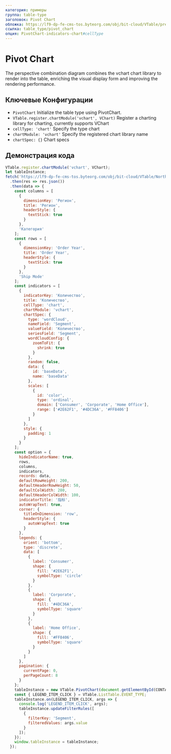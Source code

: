 ```yaml
---
категория: примеры
группа: table-type
заголовок: Pivot Chart
обложка: https://lf9-dp-fe-cms-tos.byteorg.com/obj/bit-cloud/VTable/preview/pivot-chart-wordCloud.png
ссылка: table_type/pivot_chart
опция: PivotChart-indicators-chart#cellType
---
```


# Pivot Chart

The perspective combination diagram combines the vchart chart library to render into the table, enriching the visual display form and improving the rendering performance.

## Ключевые Конфигурации

- `PivotChart` Initialize the table type using PivotChart.
- `VTable.register.chartModule('vchart', VChart)` Register a charting library for charting, currently supports VChart
- `cellType: 'chart'` Specify the type chart
- `chartModule: 'vchart'` Specify the registered chart library name
- `chartSpec: {}` Chart specs

## Демонстрация кода

```javascript livedemo template=vtable
VTable.register.chartModule('vchart', VChart);
let tableInstance;
fetch('https://lf9-dp-fe-cms-tos.byteorg.com/obj/bit-cloud/VTable/North_American_Superstore_Pivot_Chart_data.json')
  .then(res => res.json())
  .then(data => {
    const columns = [
      {
        dimensionKey: 'Регион',
        title: 'Регион',
        headerStyle: {
          textStick: true
        }
      },
      'Категория'
    ];
    const rows = [
      {
        dimensionKey: 'Order Year',
        title: 'Order Year',
        headerStyle: {
          textStick: true
        }
      },
      'Ship Mode'
    ];
    const indicators = [
      {
        indicatorKey: 'Количество',
        title: 'Количество',
        cellType: 'chart',
        chartModule: 'vchart',
        chartSpec: {
          type: 'wordCloud',
          nameField: 'Segment',
          valueField: 'Количество',
          seriesField: 'Segment',
          wordCloudConfig: {
            zoomToFit: {
              shrink: true
            }
          },
          random: false,
          data: {
            id: 'baseData',
            name: 'baseData'
          },
          scales: [
            {
              id: 'color',
              type: 'ordinal',
              domain: ['Consumer', 'Corporate', 'Home Office'],
              range: ['#2E62F1', '#4DC36A', '#FF8406']
            }
          ]
        },
        style: {
          padding: 1
        }
      }
    ];
    const option = {
      hideIndicatorName: true,
      rows,
      columns,
      indicators,
      records: data,
      defaultRowHeight: 200,
      defaultHeaderRowHeight: 50,
      defaultColWidth: 280,
      defaultHeaderColWidth: 100,
      indicatorTitle: '指标',
      autoWrapText: true,
      corner: {
        titleOnDimension: 'row',
        headerStyle: {
          autoWrapText: true
        }
      },
      legends: {
        orient: 'bottom',
        type: 'discrete',
        data: [
          {
            label: 'Consumer',
            shape: {
              fill: '#2E62F1',
              symbolType: 'circle'
            }
          },
          {
            label: 'Corporate',
            shape: {
              fill: '#4DC36A',
              symbolType: 'square'
            }
          },
          {
            label: 'Home Office',
            shape: {
              fill: '#FF8406',
              symbolType: 'square'
            }
          }
        ]
      },
      pagination: {
        currentPage: 0,
        perPageCount: 8
      }
    };
    tableInstance = new VTable.PivotChart(document.getElementById(CONTAINER_ID), option);
    const { LEGEND_ITEM_CLICK } = VTable.ListTable.EVENT_TYPE;
    tableInstance.on(LEGEND_ITEM_CLICK, args => {
      console.log('LEGEND_ITEM_CLICK', args);
      tableInstance.updateFilterRules([
        {
          filterKey: 'Segment',
          filteredValues: args.value
        }
      ]);
    });
    window.tableInstance = tableInstance;
  });
```
